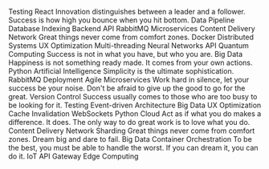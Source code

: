 Testing React Innovation distinguishes between a leader and a follower. Success is how high you bounce when you hit bottom. Data Pipeline Database Indexing Backend API RabbitMQ Microservices Content Delivery Network Great things never come from comfort zones. Docker Distributed Systems
UX Optimization Multi-threading Neural Networks API Quantum Computing Success is not in what you have, but who you are. Big Data Happiness is not something ready made. It comes from your own actions.
Python Artificial Intelligence Simplicity is the ultimate sophistication. RabbitMQ Deployment Agile Microservices
Work hard in silence, let your success be your noise. Don't be afraid to give up the good to go for the great. Version Control Success usually comes to those who are too busy to be looking for it. Testing
Event-driven Architecture Big Data UX Optimization Cache Invalidation WebSockets Python Cloud Act as if what you do makes a difference. It does. The only way to do great work is to love what you do. Content Delivery Network Sharding Great things never come from comfort zones.
Dream big and dare to fail. Big Data Container Orchestration To be the best, you must be able to handle the worst. If you can dream it, you can do it. IoT API Gateway Edge Computing
